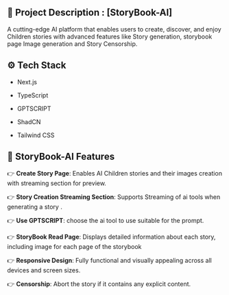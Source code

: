 ## <a name="description">🤖 Project Description : [StoryBook-AI] </a>

A cutting-edge AI platform that enables users to create, discover, and enjoy Children stories with advanced features like Story generation, storybook page Image generation and Story Censorship.

## <a name="tech-stack">⚙️ Tech Stack</a>

- Next.js

- TypeScript

- GPTSCRIPT

- ShadCN

- Tailwind CSS

## <a name="features">🔋 StoryBook-AI Features</a>

👉 **Create Story Page**: Enables AI Children stories and their images creation with streaming section for preview.

👉 **Story Creation Streaming Section**: Supports Streaming of ai tools when generating a story .

👉 **Use GPTSCRIPT**: choose the ai tool to use suitable for the prompt.

👉 **StoryBook Read Page**: Displays detailed information about each story, including image for each page of the storybook

👉 **Responsive Design**: Fully functional and visually appealing across all devices and screen sizes.

👉 **Censorship**: Abort the story if it contains any explicit content.

